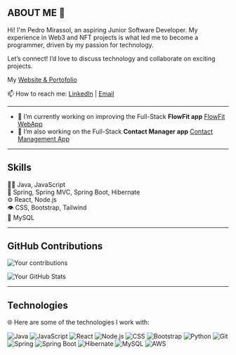 ## ABOUT ME 💬

Hi! I'm Pedro Mirassol, an aspiring Junior Software Developer. My experience in Web3 and NFT projects is what led me to become a programmer, driven by my passion for technology. 

Let’s connect! I’d love to discuss technology and collaborate on exciting projects.

My [Website & Portofolio](pedromirassol.website)

📫 How to reach me: [LinkedIn](https://www.linkedin.com/in/pedromirassol/) | [Email](mailto:mirassol.pedro@gmail.com)

---

- 🔭 I’m currently working on improving the Full-Stack **FlowFit app** [FlowFit WebApp](https://github.com/AimTheSun/flowfit-webapp)
- 🌱 I’m also working on the Full-Stack **Contact Manager app** [Contact Management App](https://github.com/AimTheSun/contact-management-app)

---

## Skills

👨‍💻 Java, JavaScript  
🦔 Spring, Spring MVC, Spring Boot, Hibernate  
⚙️ React, Node.js  
👁️ CSS, Bootstrap, Tailwind  
💽 MySQL  

---

## GitHub Contributions

![Your contributions](https://github-readme-stats.vercel.app/api?username=AimTheSun&show_icons=true&theme=radical)

![Your GitHub Stats](https://github-readme-stats.vercel.app/api/top-langs/?username=AimTheSun&layout=compact&theme=radical)

---

## Technologies

🌐 Here are some of the technologies I work with:

![Java](https://img.shields.io/badge/Java-ED8B00?style=for-the-badge&logo=java&logoColor=white)
![JavaScript](https://img.shields.io/badge/JavaScript-F7DF1E?style=for-the-badge&logo=javascript&logoColor=black)
![React](https://img.shields.io/badge/React-61DAFB?style=for-the-badge&logo=react&logoColor=black)
![Node.js](https://img.shields.io/badge/Node.js-339933?style=for-the-badge&logo=nodedotjs&logoColor=white)
![CSS](https://img.shields.io/badge/CSS3-1572B6?style=for-the-badge&logo=css3&logoColor=white)
![Bootstrap](https://img.shields.io/badge/Bootstrap-563D7C?style=for-the-badge&logo=bootstrap&logoColor=white)
![Python](https://img.shields.io/badge/Python-3776AB?style=for-the-badge&logo=python&logoColor=white)
![Git](https://img.shields.io/badge/Git-F05032?style=for-the-badge&logo=git&logoColor=white)
![Spring](https://img.shields.io/badge/Spring-6DB33F?style=for-the-badge&logo=spring&logoColor=white)
![Spring Boot](https://img.shields.io/badge/Spring%20Boot-6DB33F?style=for-the-badge&logo=spring-boot&logoColor=white)
![Hibernate](https://img.shields.io/badge/Hibernate-9B1B30?style=for-the-badge&logo=hibernate&logoColor=white)
![MySQL](https://img.shields.io/badge/MySQL-4479A1?style=for-the-badge&logo=mysql&logoColor=white)
![AWS](https://img.shields.io/badge/AWS-232F3E?style=for-the-badge&logo=amazonaws&logoColor=white)

